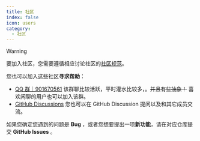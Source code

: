 ```yaml
---
title: 社区
index: false
icon: users
category:
  - 社区
---
```


> [!warning]
> 要加入社区，您需要遵循相应讨论社区的[社区规范](rules.md)。

您也可以加入这些社区**寻求帮助**：

- [QQ 群｜901670561](https://qm.qq.com/q/zDiEipHsaI) 该群聊比较活跃，平时灌水比较多，。~~并且有些抽象！~~ 喜欢闲聊的用户也可以加入该群。
- [GitHub Discussions](https://github.com/ExamAware/ExamAware2-Desktop/discussions) 您也可以在 GitHub Discussion 提问以及和其它成员交流。

如果您确定您遇到的问题是 **Bug** ，或者您想要提出一项**新功能**，请在对应仓库提交 **GitHub Issues** 。
